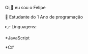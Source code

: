Oi,:wave: eu sou o Felipe 


:blue_book: Estudante do 1 Ano de programação

:point_right: Linguagens:

*JavaScript

*C#


